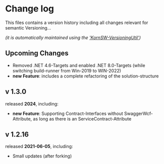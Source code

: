 # Change log
This files contains a version history including all changes relevant for semantic Versioning...

*(it is automatically maintained using the ['KornSW-VersioningUtil'](https://github.com/KornSW/VersioningUtil))*


## Upcoming Changes

* Removed .NET 4.6-Targets and enabled .NET 8.0-Targets (while switching build-runner from Win-2019 to WIN-2022)
* **new Feature**: includes a complete refactoring of the solution-structure



## v 1.3.0
released **2024**, including:
- **new Feature**: Supporting Contract-Interfaces without SwaggerWcf-Attribute, as long as there is an ServiceContract-Attribute



## v 1.2.16
released **2021-06-05**, including:
 - Small updates (after forking)
